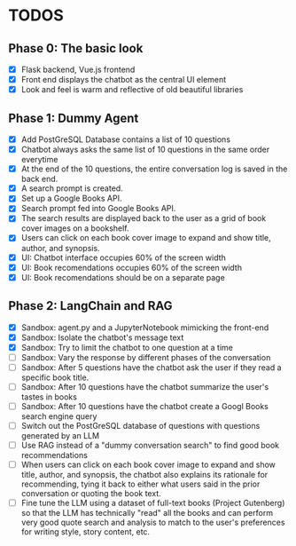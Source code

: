 # TODOS

## Phase 0: The basic look

 - [x] Flask backend, Vue.js frontend
 - [x] Front end displays the chatbot as the central UI element
 - [x] Look and feel is warm and reflective of old beautiful libraries

## Phase 1: Dummy Agent

 - [x] Add PostGreSQL Database contains a list of 10 questions
 - [x] Chatbot always asks the same list of 10 questions in the same order everytime
 - [x] At the end of the 10 questions, the entire conversation log is saved in the back end.
 - [x] A search prompt is created.
 - [x] Set up a Google Books API.
 - [x] Search prompt fed into Google Books API. 
 - [x] The search results are displayed back to the user as a grid of book cover images on a bookshelf.
 - [x] Users can click on each book cover image to expand and show title, author, and synopsis.
 - [x] UI: Chatbot interface occupies 60% of the screen width
 - [x] UI: Book recomendations occupies 60% of the screen width
 - [x] UI: Book recomendations should be on a separate page

## Phase 2: LangChain and RAG

 - [x] Sandbox: agent.py and a JupyterNotebook mimicking the front-end
 - [x] Sandbox: Isolate the chatbot's message text
 - [x] Sandbox: Try to limit the chatbot to one question at a time
 - [ ] Sandbox: Vary the response by different phases of the conversation
 - [ ] Sandbox: After 5 questions have the chatbot ask the user if they read a specific book title.
 - [ ] Sandbox: After 10 questions have the chatbot summarize the user's tastes in books
 - [ ] Sandbox: After 10 questions have the chatbot create a Googl Books search engine query
 - [ ] Switch out the PostGreSQL database of questions with questions generated by an LLM
 - [ ] Use RAG instead of a "dummy conversation search" to find good book recommendations
 - [ ] When users can click on each book cover image to expand and show title, author, and synopsis, the chatbot also explains its rationale for recommending, tying it back to either what users said in the prior conversation or quoting the book text.
 - [ ] Fine tune the LLM using a dataset of full-text books (Project Gutenberg) so that the LLM has technically "read" all the books and can perform very good quote search and analysis to match to the user's preferences for writing style, story content, etc.